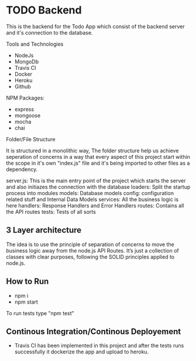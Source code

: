 # TODO Backend
This is the backend for the Todo App which consist of the backend server and it's connection to the database.

Tools and Technologies
  - NodeJs
  - MongoDb
  - Travis CI
  - Docker
  - Heroku
  - Github

NPM Packages: 
- express
- mongoose
- mocha 
- chai

Folder/File Structure

It is structured in a monolithic way, The folder structure help us achieve seperation of concerns in a way that every aspect of this project start within the scope in it's own "index.js" file and it's being imported to other files as a dependency.

server.js: This is the main entry point of the project which starts the server and also initiazes the connection with the database
loaders: Split the startup process into modules
models: Database models
config: configuration related stuff and Internal Data Models
services: All the business logic is here
handlers: Response Handlers and Error Handlers
routes: Contains all the API routes
tests: Tests of all sorts

## 3 Layer architecture
The idea is to use the principle of separation of concerns to move the business logic away from the node.js API Routes. It’s just a collection of classes with clear purposes, following the SOLID principles applied to node.js.

## How to Run
- npm i 
- npm start

To run tests type "npm test"

## Continous Integration/Continous Deployement
- Travis CI has been implemented in this project and after the tests runs successfully it dockerize the app and upload to heroku.
